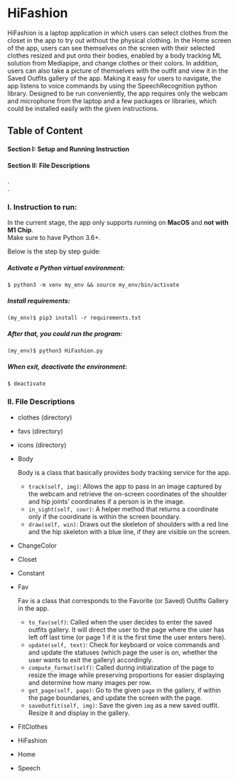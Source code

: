 # HiFashion
HiFashion is a laptop application in which users can select clothes from the closet in the app to try out without the physical clothing. In the Home screen of the app, users can see themselves on the screen with their selected clothes resized and put onto their bodies, enabled by a body tracking ML solution from Mediapipe, and change clothes or their colors. In addition, users can also take a picture of themselves with the outfit and view it in the Saved Outfits gallery of the app. Making it easy for users to navigate, the app listens to voice commands by using the SpeechRecognition python library. Designed to be run conveniently, the app requires only the webcam and microphone from the laptop and a few packages or libraries, which could be installed easily with the given instructions.

## Table of Content
#### Section I: Setup and Running Instruction
#### Section II: File Descriptions  
.  
.  
### I. Instruction to run:

In the current stage, the app only supports running on **MacOS** and **not with M1 Chip**.  
Make sure to have Python 3.6+.  

Below is the step by step guide:

##### Activate a Python virtual environment:

```
$ python3 -m venv my_env && source my_env/bin/activate
```

##### Install requirements:

```
(my_env)$ pip3 install -r requirements.txt
```

##### After that, you could run the program:

```
(my_env)$ python3 HiFashion.py
```

##### When exit, deactivate the environment:

```
$ deactivate
```

### II. File Descriptions  

- clothes (directory)  
- favs (directory)  
- icons (directory)  
- Body  

  Body is a class that basically provides body tracking service for the app. 
  - `track(self, img)`: Allows the app to pass in an image captured by the webcam and retrieve the on-screen coordinates of the shoulder and hip joints’ coordinates if a person is in the image. 
  - `in_sight(self, coor)`: A helper method that returns a coordinate only if the coordinate is within the screen boundary.
  - `draw(self, win)`: Draws out the skeleton of shoulders with a red line and the hip skeleton with a blue line, if they are visible on the screen.  

- ChangeColor  
- Closet  
- Constant  
- Fav  

  Fav is a class that corresponds to the Favorite (or Saved) Outifts Gallery in the app.
  - `to_fav(self)`: Called when the user decides to enter the saved outfits gallery. It will direct the user to the page where the user has left off last time (or page 1 if it is the first time the user enters here).
  - `update(self, text)`: Check for keyboard or voice commands and and update the statuses (which page the user is on, whether the user wants to exit the gallery) accordingly.
  - `compute_format(self)`: Called during initialization of the page to resize the image while preserving proportions for easier displaying and determine how many images per row.
  - `get_page(self, page)`: Go to the given `page` in the gallery, if within the page boundaries, and update the screen with the page.
  - `saveOutfit(self, img)`: Save the given `img` as a new saved outfit. Resize it and display in the gallery.

- FitClothes  
- HiFashion  
- Home  
- Speech  


